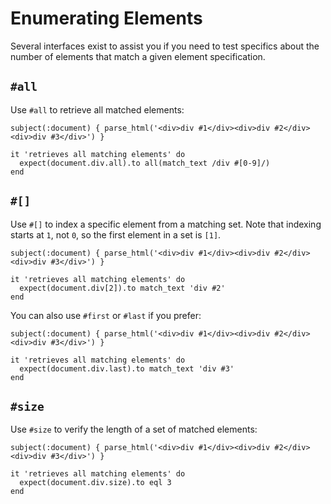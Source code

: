 # Enumerating Elements

Several interfaces exist to assist you if you need to test specifics about the number of elements that match a given element specification.

## `#all`

Use `#all` to retrieve all matched elements:

```rspec:html
subject(:document) { parse_html('<div>div #1</div><div>div #2</div><div>div #3</div>') }

it 'retrieves all matching elements' do
  expect(document.div.all).to all(match_text /div #[0-9]/)
end
```

## `#[]`

Use `#[]` to index a specific element from a matching set. Note that indexing starts at `1`, not `0`, so the first element in a set is `[1]`.

```rspec:html
subject(:document) { parse_html('<div>div #1</div><div>div #2</div><div>div #3</div>') }

it 'retrieves all matching elements' do
  expect(document.div[2]).to match_text 'div #2'
end
```

You can also use `#first` or `#last` if you prefer:

```rspec:html
subject(:document) { parse_html('<div>div #1</div><div>div #2</div><div>div #3</div>') }

it 'retrieves all matching elements' do
  expect(document.div.last).to match_text 'div #3'
end
```

## `#size`

Use `#size` to verify the length of a set of matched elements:

```rspec:html
subject(:document) { parse_html('<div>div #1</div><div>div #2</div><div>div #3</div>') }

it 'retrieves all matching elements' do
  expect(document.div.size).to eql 3
end
```
